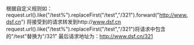 根据自定义规则如：request.url().like("/test%").replaceFirst("/test","/321").forward("http://www.dsf.cn")
将接受到的请求转发到http://www.dsf.cn
request.url().like("/test%").replaceFirst("/test","/321")将请求中包含的"/test"替换为"/321"
最后请求地址为：http://www.dsf.cn/321

